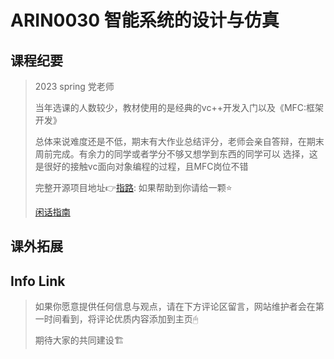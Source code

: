 
# ARIN0030 智能系统的设计与仿真

## 课程纪要

> 2023 spring 党老师
> 
> 当年选课的人数较少，教材使用的是经典的vc++开发入门以及《MFC:框架开发》
> 
> 
> 总体来说难度还是不低，期末有大作业总结评分，老师会亲自答辩，在期末周前完成。有余力的同学或者学分不够又想学到东西的同学可以
> 选择，这是很好的接触vc面向对象编程的过程，且MFC岗位不错
> 
> 完整开源项目地址👉[指路](https://github.com/BreezeConfirmingWms/NKUAI_MFCFinalProject): 如果帮助到你请给一颗⭐
> 
> [闲话指南](../../../resources/grade3/ARIN0030/reademe.md)
## 课外拓展

## Info Link


> 如果你愿意提供任何信息与观点，请在下方评论区留言，网站维护者会在第一时间看到，将评论优质内容添加到主页🖱
>
> 期待大家的共同建设🏗
